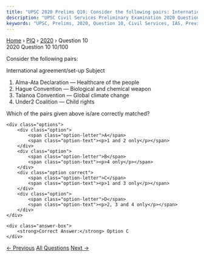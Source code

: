 ```yaml
---
title: "UPSC 2020 Prelims Q10: Consider the following pairs: International agreement/set-up..."
description: "UPSC Civil Services Preliminary Examination 2020 Question 10 with options and answer"
keywords: "UPSC, Prelims, 2020, Question 10, Civil Services, IAS, Previous Year Questions"
---
```


<nav class="breadcrumb">
    <a href="../../">Home</a>
    <span>›</span>
    <a href="../">PIQ</a>
    <span>›</span>
    <a href="./">2020</a>
    <span>›</span>
    <span>Question 10</span>
</nav>

<div class="question-header">
    <div class="question-meta">
        <span class="year-badge">2020</span>
        <span class="question-number">Question 10</span>
        <span class="progress">10/100</span>
    </div>
    <div class="progress-bar">
        <div class="progress-fill" style="width: 10.0%"></div>
    </div>
</div>

<div class="question-content">
    <div class="question-text">
        <p>Consider the following pairs:</p>
<p>International agreement/set-up Subject</p>
<ol>
<li>Alma-Ata Declaration — Healthcare of the people</li>
<li>Hague Convention — Biological and chemical weapon</li>
<li>Talanoa Convention — Global climate change</li>
<li>Under2 Coalition — Child rights</li>
</ol>
<p>Which of the pairs given above is/are correctly matched?</p>
    </div>
    
    <div class="options">
        <div class="option">
            <span class="option-letter">A</span>
            <span class="option-text"><p>1 and 2 only</p></span>
        </div>
        <div class="option">
            <span class="option-letter">B</span>
            <span class="option-text"><p>4 only</p></span>
        </div>
        <div class="option correct">
            <span class="option-letter">C</span>
            <span class="option-text"><p>1 and 3 only</p></span>
        </div>
        <div class="option">
            <span class="option-letter">D</span>
            <span class="option-text"><p>2, 3 and 4 only</p></span>
        </div>
    </div>

    <div class="answer-box">
        <strong>Correct Answer:</strong> Option C
    </div>
</div>

<div class="question-nav">
    <a href="../q009-in-india-legal-services-authorities-provide-free-l/" class="nav-btn prev">← Previous</a>
    <a href="../" class="nav-btn center">All Questions</a>
    <a href="../q011-a-parliamentary-system-of-government-is-one-in-whi/" class="nav-btn next">Next →</a>
</div>
